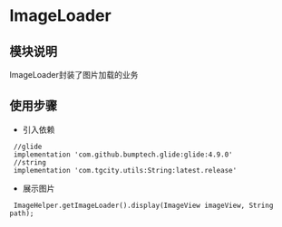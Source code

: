 # ImageLoader

## 模块说明
ImageLoader封装了图片加载的业务

##  使用步骤

* 引入依赖
```
 //glide
 implementation 'com.github.bumptech.glide:glide:4.9.0'
 //string
 implementation 'com.tgcity.utils:String:latest.release'
```
* 展示图片
```
 ImageHelper.getImageLoader().display(ImageView imageView, String path);
```
